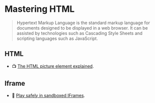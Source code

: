 # Mastering HTML

> Hypertext Markup Language is the standard markup language for documents designed to be displayed in a web browser. It can be assisted by technologies such as Cascading Style Sheets and scripting languages such as JavaScript.

## HTML

- 📺 [The HTML picture element explained](https://www.youtube.com/watch?v=Rik3gHT24AM).

## Iframe

- 📖 [Play safely in sandboxed IFrames](https://www.html5rocks.com/en/tutorials/security/sandboxed-iframes/).
